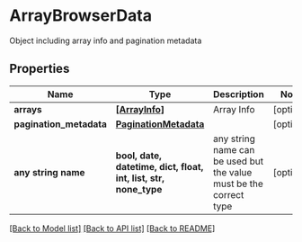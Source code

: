 # ArrayBrowserData

Object including array info and pagination metadata

## Properties
Name | Type | Description | Notes
------------ | ------------- | ------------- | -------------
**arrays** | [**[ArrayInfo]**](ArrayInfo.md) | Array Info | [optional] 
**pagination_metadata** | [**PaginationMetadata**](PaginationMetadata.md) |  | [optional] 
**any string name** | **bool, date, datetime, dict, float, int, list, str, none_type** | any string name can be used but the value must be the correct type | [optional]

[[Back to Model list]](../README.md#documentation-for-models) [[Back to API list]](../README.md#documentation-for-api-endpoints) [[Back to README]](../README.md)


